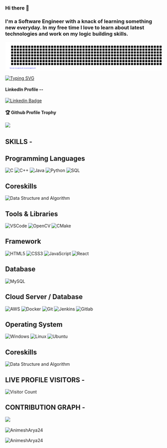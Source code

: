 ### Hi there 👋

<!--
**AnimeshArya24/AnimeshArya24** is a ✨ _special_ ✨ repository because its `README.md` (this file) appears on your GitHub profile.

Here are some ideas to get you started:

- 🔭 I’m currently working on ...
- 🌱 I’m currently learning ...
- 👯 I’m looking to collaborate on ...
- 🤔 I’m looking for help with ...
- 💬 Ask me about ...
- 📫 How to reach me: ...
- 😄 Pronouns: ...
- ⚡ Fun fact: ...
-->

### I'm a Software Engineer with a knack of learning something new everyday. In my free time I love to learn about latest technologies and work on my logic building skills.

![gitartwork](gitartwork.svg)


[![Typing SVG](https://readme-typing-svg.herokuapp.com?font=Handjet&size=25&pause=1000&color=56E4F8&width=435&lines=Software+Devloper;Modern+C%2B%2B+devloper;OOPS+Programming;DevOps+Engineer)](https://git.io/typing-svg)

<h4>LinkedIn Profile --</h4>

[![Linkedin Badge](https://img.shields.io/badge/-Animesh-orange?style=flat-square&logo=Linkedin&logoColor=white&link=https://www.linkedin.com/in/animesh-arya-2407/)](https://www.linkedin.com/in/animesh-arya-2407/)  

<div>
  <h4>🏆 Github Profile Trophy</h4>
  <a href="https://github.com/ryo-ma/github-profile-trophy">
    <img src="https://github-profile-trophy.vercel.app/?username=AnimeshArya24&column=7"/>
  </a>
</div>

<div><h2>SKILLS - </h2></div> 
  <h2>Programming Languages</h2>
  
 ![C](https://img.shields.io/badge/c-%2300599C.svg?style=for-the-badge&logo=&logoColor=white)
 ![C++](https://img.shields.io/badge/C++-%2300599C.svg?style=for-the-badge&logo=C++&logoColor=white)
 ![Java](https://img.shields.io/badge/java-%2300599C.svg?style=for-the-badge&logo=java&logoColor=white)
 ![Python](https://img.shields.io/badge/python-3670A0?style=for-the-badge&logo=python&logoColor=white)
 ![SQL](https://img.shields.io/badge/sql-3670A0?style=for-the-badge&logo=sql&logoColor=white) 

  <h2>Coreskills</h2>
 
 ![Data Structure and Algorithm](https://img.shields.io/badge/DSA-CC38A6?style=for-the-badge&logo=DSA&logoColor=white)
 
 <h2>Tools & Libraries</h2>
 
 ![VSCode](https://img.shields.io/badge/VSCode-%23013243.svg?style=for-the-badge&logo=VSCode&logoColor=white)
 ![OpenCV](https://img.shields.io/badge/OpenCV-%23150458.svg?style=for-the-badge&logo=OpenCV&logoColor=white)
 ![CMake](https://img.shields.io/badge/cmake-%23150458.svg?style=for-the-badge&logo=cmake&logoColor=white)

 <h2>Framework</h2>
 
 ![HTML5](https://img.shields.io/badge/html5-%23E34F26.svg?style=for-the-badge&logo=html5&logoColor=white)
 ![CSS3](https://img.shields.io/badge/css3-%231572B6.svg?style=for-the-badge&logo=css3&logoColor=white)
 ![JavaScript](https://img.shields.io/badge/javascript-%23323330.svg?style=for-the-badge&logo=javascript&logoColor=%23F7DF1E)
 ![React](https://img.shields.io/badge/react-%2320232a.svg?style=for-the-badge&logo=react&logoColor=%2361DAFB)
 
  <h2>Database</h2>
  
 ![MySQL](https://img.shields.io/badge/mysql-%2300f.svg?style=for-the-badge&logo=mysql&logoColor=white)
 
 <h2>Cloud Server / Database</h2>
 
 ![AWS](https://img.shields.io/badge/AWS-%23FF9900.svg?style=for-the-badge&logo=amazon-aws&logoColor=white)
 ![Docker](https://img.shields.io/badge/Docker-%23FF9900.svg?style=for-the-badge&logo=Docker&logoColor=white)
 ![Git](https://img.shields.io/badge/Git-%23FF9900.svg?style=for-the-badge&logo=GitHub&logoColor=white)
 ![Jenkins](https://img.shields.io/badge/Jenkins-%23FF9900.svg?style=for-the-badge&logo=Jenkins&logoColor=white)
 ![Gitlab](https://img.shields.io/badge/Gitlab-%23FF9900.svg?style=for-the-badge&logo=Gitlab&logoColor=white)
 
 <h2>Operating System</h2>
 
 ![Windows](https://img.shields.io/badge/Windows-0078D6?style=for-the-badge&logo=windows&logoColor=white)
 ![Linux](https://img.shields.io/badge/linux-%23150458.svg?style=for-the-badge&logo=linux&logoColor=white)
 ![Ubuntu](https://img.shields.io/badge/Ubuntu-E95420?style=for-the-badge&logo=ubuntu&logoColor=white)

  <h2>Coreskills</h2>
 
 ![Data Structure and Algorithm](https://img.shields.io/badge/DSA-CC38A6?style=for-the-badge&logo=DSA&logoColor=white)

<div><h2>LIVE PROFILE VISITORS - </h2></div> 

![Visitor Count](https://profile-counter.glitch.me/AnimeshArya24/count.svg)



<div><h2>CONTRIBUTION GRAPH - </h2></div> 
<div>
  

    
![](https://activity-graph.herokuapp.com/graph?username=AnimeshArya24&theme=react-dark&area=true)     
    

  
   <div><p><img align="center" src="https://github-readme-streak-stats.herokuapp.com/?user=AnimeshArya24&" alt="AnimeshArya24" /></p>   </div> 
     <div>
     <img align="center" src="https://github-readme-stats.vercel.app/api/top-langs?username=AnimeshArya24&show_icons=true&locale=en&layout=compact" alt="AnimeshArya24" />
     </div>


  
</div>
